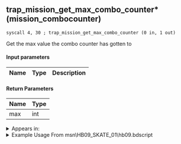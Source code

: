 ## trap_mission_get_max_combo_counter* (mission_combocounter)

`syscall 4, 30 ; trap_mission_get_max_combo_counter (0 in, 1 out)`

Get the max value the combo counter has gotten to

#### Input parameters
| Name | Type | Description
|------|------|------------


#### Return Parameters
| Name | Type
|------|-----
| max   | int   


<details>
	<summary>Appears in:</summary>
| filename | Entity (obj)
|----------|-------------
| msn\HB09_SKATE_01\hb09.bdscript       |           
| msn\HE_COLOSSEUM\he_c.bdscript       |           
| msn\HE_COLOSSEUM_2\he_c.bdscript       |           
| msn\HE_COLOSSEUM_2_FOG\he_c.bdscript       |           
| msn\HE_COLOSSEUM_3\he_c.bdscript       |           
| msn\HE_COLOSSEUM_6\he_c.bdscript       |           
| msn\HE_COLOSSEUM_6_FOG\he_c.bdscript       |           
| msn\HE_COLOSSEUM_7\he_c.bdscript       |           
| msn\HE_COLOSSEUM_8\he_c.bdscript       |           
| msn\HE_COLOSSEUM_8_CEL\he_c.bdscript       |           
| msn\HE_COLOSSEUM_8_ONLY\he_c.bdscript       |           
| msn\HE_COLOSSEUM_8_PP\he_c.bdscript       |           
| msn\HE_COLOSSEUM_8_TIT\he_c.bdscript       |           
| msn\HE_COL_1_10\he_c.bdscript       |           
| msn\HE_COL_1_8\he_c.bdscript       |           
| msn\HE_COL_2_10\he_c.bdscript       |           
| msn\HE_COL_4_1\he_c.bdscript       |           
| msn\HE_COL_4_10\he_c.bdscript       |           
| msn\HE_COL_4_2\he_c.bdscript       |           
| msn\HE_COL_4_3\he_c.bdscript       |           
| msn\HE_COL_4_4\he_c.bdscript       |           
| msn\HE_COL_4_5\he_c.bdscript       |           
| msn\HE_COL_4_6\he_c.bdscript       |           
| msn\HE_COL_4_7\he_c.bdscript       |           
| msn\HE_COL_4_8\he_c.bdscript       |           
| msn\HE_COL_4_9\he_c.bdscript       |           
| msn\HE_COL_5\he_c.bdscript       |           
| msn\HE_COL_5_10\he_c.bdscript       |           
| msn\HE_COL_5_8\he_c.bdscript       |           
| msn\HE_COL_6_10\he_c.bdscript       |           
| msn\HE_COL_8PP_BOSS\he_c.bdscript       |           
| msn\HE_COL_8TI_BOSS\he_c.bdscript       |           
| msn\HE_COL_8_10\he_c.bdscript       |           
| msn\HE_COL_8_25\he_c.bdscript       |           
| msn\HE_COL_8_30\he_c.bdscript       |           
| msn\HE_COL_8_31\he_c.bdscript       |           
| msn\HE_COL_8_35\he_c.bdscript       |           
| msn\HE_COL_8_40\he_c.bdscript       |           
| msn\HE_COL_8_45\he_c.bdscript       |           
| msn\HE_COL_8_49\he_c.bdscript       |           
| msn\HE_COL_8_5\he_c.bdscript       |           
| msn\HE_COL_8_50\he_c.bdscript       |           
| msn\HE_COL_8_6\he_c.bdscript       |           
| msn\TT06_PERFORM_01\tt06.bdscript       |           
| msn\TT06_PERFORM_02\tt06.bdscript       |           
| msn\TT06_WORK_PERFORM\tt06.bdscript       |           
| obj\F_TT020\f_tt.bdscript       | ((F) Juggling ball (TT))          

</details>

<details>
	<summary>Example Usage From msn\HB09_SKATE_01\hb09.bdscript</summary>
```
L64:
 popToSp 4
 popToSp 0
 pushFromFSpVal 0
 pushFromFSp 4
 syscall 4, 30 ; trap_mission_get_max_combo_counter (0 in, 1 out)
 syscall 4, 37 ; trap_score_update (3 in, 1 out)
 jz L85
 pushImm 0
 syscall 4, 52 ; trap_mission_warning_combo_counter (1 in, 0 out)
 jmp L85
```
</details>

